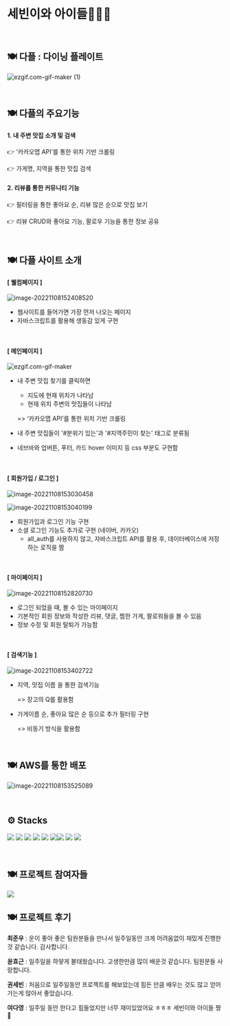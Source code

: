 # 세빈이와 아이들🙋🏻‍♀️

<br>

## 🍽 다플 : 다이닝 플레이트

![ezgif.com-gif-maker (1)](README.assets/1.gif)

<br>

## 🍽 다플의 주요기능

#### **1.** **내 주변** **맛집** **소개 및 검색**

👉 ‘카카오맵 API’를 통한 위치 기반 크롤링

👉 가게명, 지역을 통한 맛집 검색

#### **2.** **리뷰를 통한** **커뮤니티 기능**

👉 필터링을 통한 좋아요 순, 리뷰 많은 순으로 맛집 보기

👉 리뷰 CRUD와 좋아요 기능, 팔로우 기능을 통한 정보 공유

<br>

## 🍽 다플 사이트 소개

#### [ 웰컴페이지 ]

![image-20221108152408520](README.assets/image-20221108152408520.png)

- 웹사이트를 들어가면 가장 먼저 나오는 페이지
- 자바스크립트를 활용해 생동감 있게 구현

<br>

#### [ 메인페이지 ]

![ezgif.com-gif-maker](README.assets/ezgif.com-gif-maker.gif)

- 내 주변 맛집 찾기를 클릭하면

  - 지도에 현재 위치가 나타남
  - 현재 위치 주변의 맛집들이 나타남

  => ‘카카오맵 API’를 통한 위치 기반 크롤링

- 내 주변 맛집들이 '#분위기 있는'과 '#지역주민이 찾는' 태그로 분류됨

- 네브바와 업버튼, 푸터, 카드 hover 이미지 등 css 부분도 구현함

<br>

#### [ 회원가입 / 로그인 ]

![image-20221108153030458](README.assets/image-20221108153030458.png)

![image-20221108153040199](README.assets/image-20221108153040199.png)

- 회원가입과 로그인 기능 구현
- 소셜 로그인 기능도 추가로 구현 (네이버, 카카오)
  - all_auth를 사용하지 않고, 자바스크립트 API를 활용 후, 데이터베이스에 저장하는 로직을 짬

<br>

#### [ 마이페이지 ]

![image-20221108152820730](README.assets/image-20221108152820730.png)

- 로그인 되었을 때, 볼 수 있는 마이페이지
- 기본적인 회원 정보와 작성한 리뷰, 댓글, 찜한 가게, 팔로워들을 볼 수 있음
- 정보 수정 및 회원 탈퇴가 가능함

<br>

#### [ 검색기능 ]

![image-20221108153402722](README.assets/image-20221108153402722.png)

- 지역, 맛집 이름 을 통한 검색기능

  => 장고의 Q를 활용함

- 가게이름 순, 좋아요 많은 순 등으로 추가 필터링 구현

  => 비동기 방식을 활용함

<br>

## 🍽 AWS를 통한 배포

![image-20221108153525089](README.assets/image-20221108153525089.png)

<br>

## ⚙️ Stacks

<img src="https://img.shields.io/badge/Python-3776AB?style=flat-square&logo=Python&logoColor=ffffff"/> <img src="https://img.shields.io/badge/Django-092E20?style=flat-square&logo=Django&logoColor=ffffff"/> <img src="https://img.shields.io/badge/HTML5-E34F26?style=flat-square&logo=HTML5&logoColor=ffffff"/> <img src="https://img.shields.io/badge/CSS3-1572B6?style=flat-square&logo=CSS3&logoColor=ffffff"/> <img src="https://img.shields.io/badge/Bootstrap-7952B3?style=flat-square&logo=Bootstrap&logoColor=ffffff"/> <img src="https://img.shields.io/badge/Visual Studio Code-007ACC?style=flat-square&logo=Visual Studio Code&logoColor=ffffff"/><img src="https://img.shields.io/badge/Javascript-F7DF1E?style=flat-square&logo=Javascript&logoColor=ffffff"/> <img src="https://img.shields.io/badge/Git-F05032?style=flat-square&logo=Git&logoColor=ffffff"/> <img src="https://img.shields.io/badge/GitHub-181717?style=flat-square&logo=GitHub&logoColor=ffffff"/>

<br>

## 🍽 프로젝트 참여자들

<a href="https://github.com/wnsn8546/Daple/graphs/contributors">
  <img src="https://contrib.rocks/image?repo=wnsn8546/Daple" />
</a>

<br>

## 🍽 프로젝트 후기

**최준우** : 운이 좋아 좋은 팀원분들을 만나서 일주일동안 크게 어려움없이 재밌게 진행한것 같습니다. 감사합니다. 

**윤효근** : 일주일을 하얗게 불태웠습니다. 고생한만큼 많이 배운것 같습니다. 팀원분들 사랑합니다. 

**권세빈** : 처음으로 일주일동안 프로젝트를 해보았는데 힘든 만큼 배우는 것도 많고 얻어가는게 많아서 좋았습니다. 

**여다영** : 일주일 동안 한다고 힘들었지만 너무 재미있었어요 ㅎㅎㅎ 세빈이와 아이들 짱🤍